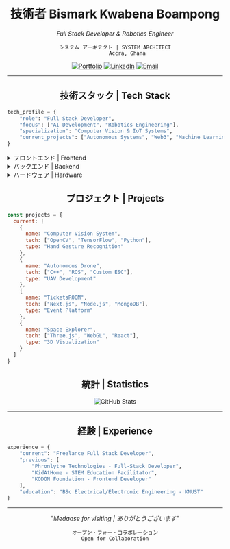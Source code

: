 <div align="center">

# 技術者 Bismark Kwabena Boampong

*Full Stack Developer & Robotics Engineer*

```ascii
システム アーキテクト | SYSTEM ARCHITECT
        Accra, Ghana
```

[![Portfolio](https://img.shields.io/badge/作品集-Portfolio-7c96ab?style=for-the-badge&logoColor=white)](https://anotherone-one.vercel.app/)
[![LinkedIn](https://img.shields.io/badge/連絡先-LinkedIn-687b8c?style=for-the-badge&logoColor=white)](https://www.linkedin.com/in/bismark-kwabena-049a9b322/)
[![Email](https://img.shields.io/badge/メール-Email-536878?style=for-the-badge&logoColor=white)](mailto:bismarkkwabenaboampong@gmail.com)

</div>

---

<div align="center">

## 技術スタック | Tech Stack

</div>

```python
tech_profile = {
    "role": "Full Stack Developer",
    "focus": ["AI Development", "Robotics Engineering"],
    "specialization": "Computer Vision & IoT Systems",
    "current_projects": ["Autonomous Systems", "Web3", "Machine Learning"],
}
```

<details>
<summary>フロントエンド | Frontend</summary>

![React](https://img.shields.io/badge/React-7c96ab?style=for-the-badge&logoColor=white)
![Next.js](https://img.shields.io/badge/Next.js-687b8c?style=for-the-badge&logoColor=white)
![Vue.js](https://img.shields.io/badge/Vue.js-536878?style=for-the-badge&logoColor=white)
![Flutter](https://img.shields.io/badge/Flutter-445566?style=for-the-badge&logoColor=white)

</details>

<details>
<summary>バックエンド | Backend</summary>

![Node.js](https://img.shields.io/badge/Node.js-7c96ab?style=for-the-badge&logoColor=white)
![Express](https://img.shields.io/badge/Express-687b8c?style=for-the-badge&logoColor=white)
![MongoDB](https://img.shields.io/badge/MongoDB-536878?style=for-the-badge&logoColor=white)
![Firebase](https://img.shields.io/badge/Firebase-445566?style=for-the-badge&logoColor=white)

</details>

<details>
<summary>ハードウェア | Hardware</summary>

![Arduino](https://img.shields.io/badge/Arduino-7c96ab?style=for-the-badge&logoColor=white)
![Raspberry Pi](https://img.shields.io/badge/Raspberry%20Pi-687b8c?style=for-the-badge&logoColor=white)
![OpenCV](https://img.shields.io/badge/OpenCV-536878?style=for-the-badge&logoColor=white)
![TensorFlow](https://img.shields.io/badge/TensorFlow-445566?style=for-the-badge&logoColor=white)

</details>

<div align="center">

## プロジェクト | Projects

</div>

```javascript
const projects = {
  current: [
    {
      name: "Computer Vision System",
      tech: ["OpenCV", "TensorFlow", "Python"],
      type: "Hand Gesture Recognition"
    },
    {
      name: "Autonomous Drone",
      tech: ["C++", "ROS", "Custom ESC"],
      type: "UAV Development"
    },
    {
      name: "TicketsROOM",
      tech: ["Next.js", "Node.js", "MongoDB"],
      type: "Event Platform"
    },
    {
      name: "Space Explorer",
      tech: ["Three.js", "WebGL", "React"],
      type: "3D Visualization"
    }
  ]
}
```

<div align="center">

## 統計 | Statistics

![GitHub Stats](https://github-readme-stats.vercel.app/api?username=kwabena369&show_icons=true&theme=city_lights&bg_color=0d1117&title_color=7c96ab&text_color=ffffff&icon_color=687b8c)

</div>

---

<div align="center">

## 経験 | Experience

</div>

```python
experience = {
    "current": "Freelance Full Stack Developer",
    "previous": [
        "Phronlytne Technologies - Full-Stack Developer",
        "KidAtHome - STEM Education Facilitator",
        "KODON Foundation - Frontend Developer"
    ],
    "education": "BSc Electrical/Electronic Engineering - KNUST"
}
```

<div align="center">

---

*"Medaase for visiting | ありがとうございます"* 

```ascii
オープン・フォー・コラボレーション
Open for Collaboration
```

</div>
